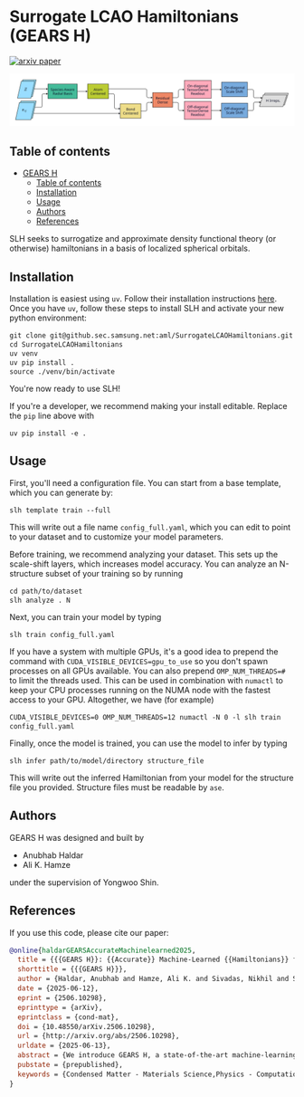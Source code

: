 # Surrogate LCAO Hamiltonians (GEARS H)

[![arxiv paper](https://img.shields.io/badge/cond--mat.mtrl--sci-arXiv%3A2506.10298-B31B1B.svg)](https://arxiv.org/abs/2506.10298)

![Architecture overview.](architecture_figures/0_overview.svg)

## Table of contents

- [GEARS H](#surrogate-lcao-hamiltonians-gears-h)
  - [Table of contents](#table-of-contents)
  - [Installation](#installation)
  - [Usage](#usage)
  - [Authors](#authors)
  - [References](#references)

SLH seeks to surrogatize and approximate density functional theory (or otherwise) hamiltonians in a basis of localized spherical orbitals.

## Installation

Installation is easiest using `uv`. Follow their installation instructions [here](https://docs.astral.sh/uv/getting-started/installation/).
Once you have `uv`, follow these steps to install SLH and activate your new python environment:

```console
git clone git@github.sec.samsung.net:aml/SurrogateLCAOHamiltonians.git
cd SurrogateLCAOHamiltonians
uv venv
uv pip install .
source ./venv/bin/activate
```

You're now ready to use SLH!

If you're a developer, we recommend making your install editable. Replace the `pip` line above with
```console
uv pip install -e .
```

## Usage

First, you'll need a configuration file.
You can start from a base template, which you can generate by:
```console
slh template train --full
```
This will write out a file name `config_full.yaml`, which you can edit to point to your dataset and to customize your model parameters.

Before training, we recommend analyzing your dataset. 
This sets up the scale-shift layers, which increases model accuracy.
You can analyze an N-structure subset of your training so by running
```console
cd path/to/dataset
slh analyze . N
```

Next, you can train your model by typing
```console
slh train config_full.yaml
```
If you have a system with multiple GPUs, it's a good idea to prepend the command with `CUDA_VISIBLE_DEVICES=gpu_to_use` so you don't spawn processes on all GPUs available. You can also prepend `OMP_NUM_THREADS=#` to limit the threads used. This can be used in combination with `numactl` to keep your CPU processes running on the NUMA node with the fastest access to your GPU.
Altogether, we have (for example)
```console
CUDA_VISIBLE_DEVICES=0 OMP_NUM_THREADS=12 numactl -N 0 -l slh train config_full.yaml
```

Finally, once the model is trained, you can use the model to infer by typing
```console
slh infer path/to/model/directory structure_file
```
This will write out the inferred Hamiltonian from your model for the structure file you provided. Structure files must be readable by `ase`.

## Authors

GEARS H was designed and built by
- Anubhab Haldar
- Ali K. Hamze

under the supervision of Yongwoo Shin.

## References

If you use this code, please cite our paper:

```bibtex
@online{haldarGEARSAccurateMachinelearned2025,
  title = {{{GEARS H}}: {{Accurate}} Machine-Learned {{Hamiltonians}} for next-Generation Device-Scale Modeling},
  shorttitle = {{{GEARS H}}},
  author = {Haldar, Anubhab and Hamze, Ali K. and Sivadas, Nikhil and Shin, Yongwoo},
  date = {2025-06-12},
  eprint = {2506.10298},
  eprinttype = {arXiv},
  eprintclass = {cond-mat},
  doi = {10.48550/arXiv.2506.10298},
  url = {http://arxiv.org/abs/2506.10298},
  urldate = {2025-06-13},
  abstract = {We introduce GEARS H, a state-of-the-art machine-learning Hamiltonian framework for large-scale electronic structure simulations. Using GEARS H, we present a statistical analysis of the hole concentration induced in defective \$\textbackslash mathrm\{WSe\}\_2\$ interfaced with Ni-doped amorphous \$\textbackslash mathrm\{HfO\}\_2\$ as a function of the Ni doping rate, system density, and Se vacancy rate in 72 systems ranging from 3326 to 4160 atoms-a quantity and scale of interface electronic structure calculation beyond the reach of conventional density functional theory codes and other machine-learning-based methods. We further demonstrate the versatility of our architecture by training models for a molecular system, 2D materials with and without defects, solid solution crystals, and bulk amorphous systems with covalent and ionic bonds. The mean absolute error of the inferred Hamiltonian matrix elements from the validation set is below 2.4 meV for all of these models. GEARS H outperforms other proposed machine-learning Hamiltonian frameworks, and our results indicate that machine-learning Hamiltonian methods, starting with GEARS H, are now production-ready techniques for DFT-accuracy device-scale simulation.},
  pubstate = {prepublished},
  keywords = {Condensed Matter - Materials Science,Physics - Computational Physics},
}
```
